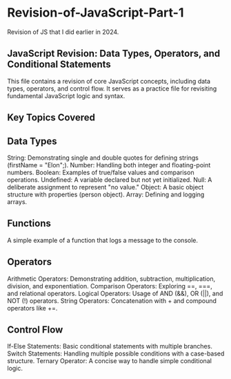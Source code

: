 # Revision-of-JavaScript-Part-1
Revision of JS that I did earlier in 2024.

## JavaScript Revision: Data Types, Operators, and Conditional Statements
This file contains a revision of core JavaScript concepts, including data types, operators, and control flow. It serves as a practice file for revisiting fundamental JavaScript logic and syntax.

## Key Topics Covered

## Data Types
String: Demonstrating single and double quotes for defining strings (firstName = "Elon";).
Number: Handling both integer and floating-point numbers.
Boolean: Examples of true/false values and comparison operations.
Undefined: A variable declared but not yet initialized.
Null: A deliberate assignment to represent "no value."
Object: A basic object structure with properties (person object).
Array: Defining and logging arrays.

## Functions
A simple example of a function that logs a message to the console.

## Operators
Arithmetic Operators: Demonstrating addition, subtraction, multiplication, division, and exponentiation.
Comparison Operators: Exploring ==, ===, and relational operators.
Logical Operators: Usage of AND (&&), OR (||), and NOT (!) operators.
String Operators: Concatenation with + and compound operators like +=.

## Control Flow
If-Else Statements: Basic conditional statements with multiple branches.
Switch Statements: Handling multiple possible conditions with a case-based structure.
Ternary Operator: A concise way to handle simple conditional logic.
